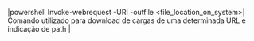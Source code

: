 |powershell Invoke-webrequest -URI <URL> -outfile <file_location_on_system>| Comando utilizado para download de cargas de uma determinada URL e indicação de path |
